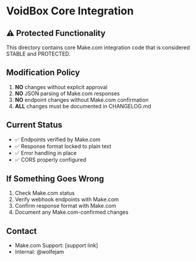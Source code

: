 # VoidBox Core Integration

## ⚠️ Protected Functionality
This directory contains core Make.com integration code that is considered STABLE and PROTECTED.

## Modification Policy
1. **NO** changes without explicit approval
2. **NO** JSON parsing of Make.com responses
3. **NO** endpoint changes without Make.com confirmation
4. **ALL** changes must be documented in CHANGELOG.md

## Current Status
- ✅ Endpoints verified by Make.com
- ✅ Response format locked to plain text
- ✅ Error handling in place
- ✅ CORS properly configured

## If Something Goes Wrong
1. Check Make.com status
2. Verify webhook endpoints with Make.com
3. Confirm response format with Make.com
4. Document any Make.com-confirmed changes

## Contact
- Make.com Support: [support link]
- Internal: @wolfejam
